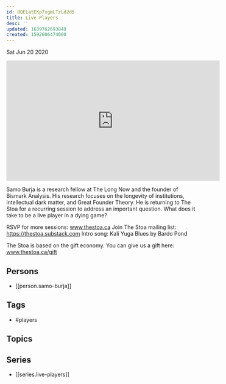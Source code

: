 ```yaml
---
id: OQELatEKp7xgmLTzLd2d5
title: Live Players
desc: ''
updated: 1639762693848
created: 1592606474000
---
```





Sat Jun 20 2020

<iframe width="560" height="315" src="https://www.youtube.com/embed/3j7jowVotmc" title="Live Players w/ Samo Burja (June 18, 2020)" frameborder="0" allow="accelerometer; autoplay; clipboard-write; encrypted-media; gyroscope; picture-in-picture" allowfullscreen ></iframe>

Samo Burja is a research fellow at The Long Now and the founder of Bismark Analysis. His research focuses on the longevity of institutions, intellectual dark matter, and Great Founder Theory. He is returning to The Stoa for a recurring session to address an important question. What does it take to be a live player in a dying game?

RSVP for more sessions: www.thestoa.ca
Join The Stoa mailing list: https://thestoa.substack.com
Intro song: Kali Yuga Blues by Bardo Pond

The Stoa is based on the gift economy. You can give us a gift here: www.thestoa.ca/gift

## Persons

- [[person.samo-burja]]

## Tags

- #players

## Topics



## Series

- [[series.live-players]]

